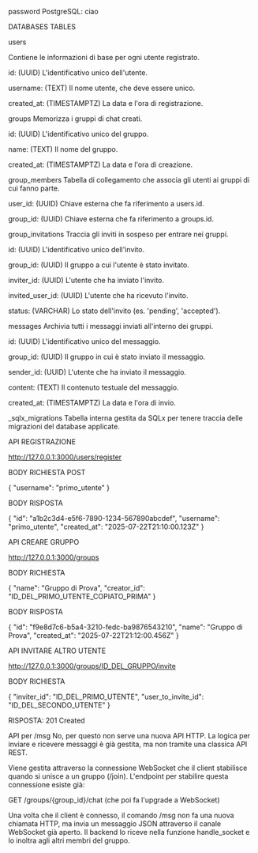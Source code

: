 password PostgreSQL: ciao

DATABASES TABLES

users

Contiene le informazioni di base per ogni utente registrato.

id: (UUID) L'identificativo unico dell'utente.

username: (TEXT) Il nome utente, che deve essere unico.

created_at: (TIMESTAMPTZ) La data e l'ora di registrazione.


groups
Memorizza i gruppi di chat creati.

id: (UUID) L'identificativo unico del gruppo.

name: (TEXT) Il nome del gruppo.

created_at: (TIMESTAMPTZ) La data e l'ora di creazione.


group_members
Tabella di collegamento che associa gli utenti ai gruppi di cui fanno parte.

user_id: (UUID) Chiave esterna che fa riferimento a users.id.

group_id: (UUID) Chiave esterna che fa riferimento a groups.id.



group_invitations
Traccia gli inviti in sospeso per entrare nei gruppi.

id: (UUID) L'identificativo unico dell'invito.

group_id: (UUID) Il gruppo a cui l'utente è stato invitato.

inviter_id: (UUID) L'utente che ha inviato l'invito.

invited_user_id: (UUID) L'utente che ha ricevuto l'invito.

status: (VARCHAR) Lo stato dell'invito (es. 'pending', 'accepted').



messages
Archivia tutti i messaggi inviati all'interno dei gruppi.

id: (UUID) L'identificativo unico del messaggio.

group_id: (UUID) Il gruppo in cui è stato inviato il messaggio.

sender_id: (UUID) L'utente che ha inviato il messaggio.

content: (TEXT) Il contenuto testuale del messaggio.

created_at: (TIMESTAMPTZ) La data e l'ora di invio.



_sqlx_migrations
Tabella interna gestita da SQLx per tenere traccia delle migrazioni del database applicate.


API REGISTRAZIONE

http://127.0.0.1:3000/users/register


BODY RICHIESTA POST

 {
    "username": "primo_utente"
}

BODY RISPOSTA

{
    "id": "a1b2c3d4-e5f6-7890-1234-567890abcdef",
    "username": "primo_utente",
    "created_at": "2025-07-22T21:10:00.123Z"
}

API CREARE GRUPPO

http://127.0.0.1:3000/groups

BODY RICHIESTA 

{
    "name": "Gruppo di Prova",
    "creator_id": "ID_DEL_PRIMO_UTENTE_COPIATO_PRIMA" 
}

BODY RISPOSTA

{
    "id": "f9e8d7c6-b5a4-3210-fedc-ba9876543210",
    "name": "Gruppo di Prova",
    "created_at": "2025-07-22T21:12:00.456Z"
}

API INVITARE ALTRO UTENTE

http://127.0.0.1:3000/groups/ID_DEL_GRUPPO/invite 

BODY RICHIESTA

{
    "inviter_id": "ID_DEL_PRIMO_UTENTE",
    "user_to_invite_id": "ID_DEL_SECONDO_UTENTE"
}

RISPOSTA: 201 Created

API per /msg
No, per questo non serve una nuova API HTTP. La logica per inviare e ricevere messaggi è già gestita, ma non tramite una classica API REST.

Viene gestita attraverso la connessione WebSocket che il client stabilisce quando si unisce a un gruppo (/join). L'endpoint per stabilire questa connessione esiste già:

GET /groups/{group_id}/chat (che poi fa l'upgrade a WebSocket)

Una volta che il client è connesso, il comando /msg non fa una nuova chiamata HTTP, ma invia un messaggio JSON attraverso il canale WebSocket già aperto. Il backend lo riceve nella funzione handle_socket e lo inoltra agli altri membri del gruppo.
